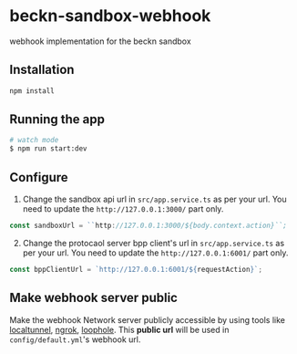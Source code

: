 # beckn-sandbox-webhook

webhook implementation for the beckn sandbox

## Installation

```bash
npm install
```

## Running the app

```bash
# watch mode
$ npm run start:dev
```

## Configure

1. Change the sandbox api url in `src/app.service.ts` as per your url. You need to update the `http://127.0.0.1:3000/` part only.

```js
const sandboxUrl = ``http://127.0.0.1:3000/${body.context.action}``;
```

2. Change the protocaol server bpp client's url in `src/app.service.ts` as per your url. You need to update the `http://127.0.0.1:6001/` part only.

```js
const bppClientUrl = `http://127.0.0.1:6001/${requestAction}`;
```

## Make webhook server public

Make the webhook Network server publicly accessible by using tools like [localtunnel](https://theboroer.github.io/localtunnel-www), [ngrok](https://ngrok.com/docs), [loophole](https://loophole.cloud/docs). This **public url** will be used in `config/default.yml`'s webhook url.
